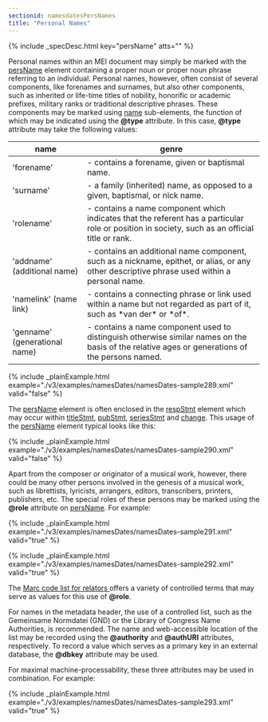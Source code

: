 ```yaml
---
sectionid: namesdatesPersNames
title: "Personal Names"
---
```






{% include _specDesc.html key="persName" atts="" %}




Personal names within an MEI document may simply be marked with the <a class="link_odd_elementSpec" href="/v3/elements/persName">persName</a> element containing a proper noun or proper noun phrase referring to an
individual. Personal names, however, often consist of several components, like forenames
and
surnames, but also other components, such as inherited or life-time titles of nobility,
honorific or academic prefixes, military ranks or traditional descriptive phrases.
These
components may be marked using 
<a class="link_odd_elementSpec" href="/v3/elements/name">name</a> sub-elements, the function of
which may be indicated using the **@type** attribute. In this case, **@type**
attribute may take the following values:


<table class="table table-striped table-hover">
   <thead>
      <tr>
         <th>name</th>
         <th>genre</th>
      </tr>
   </thead>
   <tbody>
      <tr>
         <td>'forename'</td>
         <td> - contains a forename, given or baptismal name.</td>
      </tr>
      <tr>
         <td>'surname'</td>
         <td> - a family (inherited) name, as opposed to a given, baptismal, or nick name.</td>
      </tr>
      <tr>
         <td>'rolename'</td>
         <td> - contains a name component which indicates that the referent has a particular role
            or position in society, such as an official title or rank.
         </td>
      </tr>
      <tr>
         <td>'addname' (additional name)</td>
         <td> - contains an additional name component, such as a nickname, epithet, or alias, or
            any other descriptive phrase used within a personal name.
         </td>
      </tr>
      <tr>
         <td>'namelink' (name link)</td>
         <td> - contains a connecting phrase or link used within a name but not regarded as part
            of
            it, such as *van der* or *of*.
         </td>
      </tr>
      <tr>
         <td>'genname' (generational name)</td>
         <td> - contains a name component used to distinguish otherwise similar names on the basis
            of the relative ages or generations of the persons named.
         </td>
      </tr>
   </tbody>
</table>
{% include _plainExample.html example="./v3/examples/namesDates/namesDates-sample289.xml" valid="false" %}


The 
<a class="link_odd_elementSpec" href="/v3/elements/persName">persName</a> element is often enclosed in the 
<a class="link_odd_elementSpec" href="/v3/elements/respStmt">respStmt</a> element which may occur within 
<a class="link_odd_elementSpec" href="/v3/elements/titleStmt">titleStmt</a>, 
<a class="link_odd_elementSpec" href="/v3/elements/pubStmt">pubStmt</a>, 
<a class="link_odd_elementSpec" href="/v3/elements/seriesStmt">seriesStmt</a> and 
<a class="link_odd_elementSpec" href="/v3/elements/change">change</a>. This usage of the 
<a class="link_odd_elementSpec" href="/v3/elements/persName">persName</a> element typical looks like
this:

{% include _plainExample.html example="./v3/examples/namesDates/namesDates-sample290.xml" valid="false" %}

Apart from the composer or originator of a musical work, however, there could be many
other
persons involved in the genesis of a musical work, such as librettists, lyricists,
arrangers, editors, transcribers, printers, publishers, etc. The special roles of
these
persons may be marked using the **@role** attribute on 
<a class="link_odd_elementSpec" href="/v3/elements/persName">persName</a>.
For example:

{% include _plainExample.html example="./v3/examples/namesDates/namesDates-sample291.xml" valid="true" %}

{% include _plainExample.html example="./v3/examples/namesDates/namesDates-sample292.xml" valid="true" %}

The 
<a class="link_ref" href="http://www.loc.gov/marc/relators/relaterm.html">Marc code list for
   relators
</a> offers a variety of controlled terms that may serve as values for this use
of **@role**.

For names in the metadata header, the use of a controlled list, such as the Gemeinsame
Normdatei (GND) or the Library of Congress Name Authorities, is recommended.
 The name and web-accessible location of
the list may be recorded using the **@authority** and **@authURI** attributes,
respectively. To record a value which serves as a primary key in an external database,
the
**@dbkey** attribute may be used.

For maximal machine-processability, these three attributes may be used in combination.
For
example:

{% include _plainExample.html example="./v3/examples/namesDates/namesDates-sample293.xml" valid="true" %}


